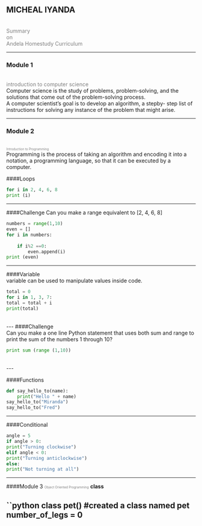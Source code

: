 

## MICHEAL IYANDA
<br>
<span style="color:gray">Summary</span>
<br>
<span style="color:gray">on</span>
<br>
<span style="color:gray">Andela Homestudy Curriculum</span>

---

### Module 1
<br>
<span style="color:gray">introduction to computer science</span>
<br>
Computer science is the study of problems, problem-solving, and the solutions that come out of the
problem-solving process.
<br>
A computer scientist’s goal is to develop an algorithm, a stepby-
step list of instructions for solving any instance of the problem that might arise.

---


### Module 2
<br>
<span style="color:gray; font-size:0.6em;">Introduction to Programming</span>
<br>
Programming is the process of taking an algorithm and encoding it into a notation, a programming
language, so that it can be executed by a computer.

####Loops
```python
for i in 2, 4, 6, 8
print (i)
```
---
####Challenge
Can you make a range equivalent to [2, 4, 6, 8]
<br>
```python
numbers = range(1,10)
even = []
for i in numbers:
    
    if i%2 ==0:
        even.append(i)
print (even)
```

---
####Variable
<br>
variable can be used to manipulate values inside code.
```python
total = 0
for i in 1, 3, 7:
total = total + i
print(total)
```
<br>
---
####Challenge
<br>
Can you make a one line Python statement that uses both sum and range to print the sum of the numbers 1
through 10?
<br>

```python
print sum (range (1,10))
```
<br>
---

####Functions
<br>
```python
def say_hello_to(name):
	print("Hello " + name)
say_hello_to("Miranda")
say_hello_to("Fred")
```
---
####Conditional
<br>
```python
angle = 5
if angle > 0:
print("Turning clockwise")
elif angle < 0:
print("Turning anticlockwise")
else:
print("Not turning at all")
```

---
####Module 3
<span style="color:gray; font-size:0.6em;">Object Oriented Programming</span>
**class**

``python
class pet()
#created a class named pet
	number_of_legs = 0
---

